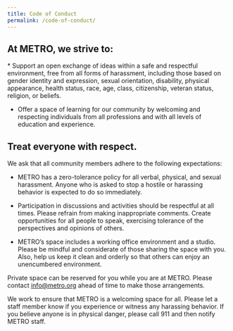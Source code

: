 ```yaml
---
title: Code of Conduct
permalink: /code-of-conduct/
---
```


## At METRO, we strive to:
<div></div>
* Support an open exchange of ideas within a safe and respectful environment, free from all forms of harassment, including those based on gender identity and expression, sexual orientation, disability, physical appearance, health status, race, age, class, citizenship, veteran status, religion, or beliefs.

* Offer a space of learning for our community by welcoming and respecting individuals from all professions and with all levels of education and experience.

## Treat everyone with respect.

We ask that all community members adhere to the following expectations:

* METRO has a zero-tolerance policy for all verbal, physical, and sexual harassment. Anyone who is asked to stop a hostile or harassing behavior is expected to do so immediately.

* Participation in discussions and activities should be respectful at all times. Please refrain from making inappropriate comments. Create opportunities for all people to speak, exercising tolerance of the perspectives and opinions of others.

* METRO’s space includes a working office environment and a studio. Please be mindful and considerate of those sharing the space with you. Also, help us keep it clean and orderly so that others can enjoy an unencumbered environment.

Private space can be reserved for you while you are at METRO. Please contact [info@metro.org](mailto:info@metro.org) ahead of time to make those arrangements.

We work to ensure that METRO is a welcoming space for all. Please let a staff member know if you experience or witness any harassing behavior. If you believe anyone is in physical danger, please call 911 and then notify METRO staff.

